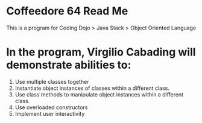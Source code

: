 # Coffeedore 64 Read Me

This is a program for Coding Dojo > Java Stack > Object Oriented Language

# In the program, Virgilio Cabading will demonstrate abilities to:
1. Use multiple classes together
2. Instantiate object instances of classes within a different class.
3. Use class methods to manipulate object instances within a different class.
4. Use overloaded constructors
5. Implement user interactivity